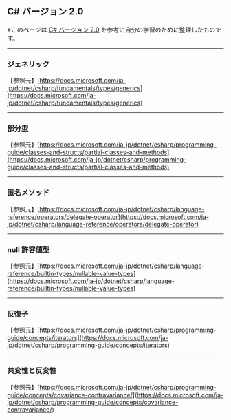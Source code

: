 ## C# バージョン 2.0

※このページは [C# バージョン 2.0](https://docs.microsoft.com/ja-jp/dotnet/csharp/whats-new/csharp-version-history#c-version-20) を参考に自分の学習のために整理したものです。

---
### ジェネリック

【参照元】[https://docs.microsoft.com/ja-jp/dotnet/csharp/fundamentals/types/generics](https://docs.microsoft.com/ja-jp/dotnet/csharp/fundamentals/types/generics)

---
### 部分型

【参照元】[https://docs.microsoft.com/ja-jp/dotnet/csharp/programming-guide/classes-and-structs/partial-classes-and-methods](https://docs.microsoft.com/ja-jp/dotnet/csharp/programming-guide/classes-and-structs/partial-classes-and-methods)

---
### 匿名メソッド

【参照元】[https://docs.microsoft.com/ja-jp/dotnet/csharp/language-reference/operators/delegate-operator](https://docs.microsoft.com/ja-jp/dotnet/csharp/language-reference/operators/delegate-operator)

---
### null 許容値型

【参照元】[https://docs.microsoft.com/ja-jp/dotnet/csharp/language-reference/builtin-types/nullable-value-types](https://docs.microsoft.com/ja-jp/dotnet/csharp/language-reference/builtin-types/nullable-value-types)

---
### 反復子

【参照元】[https://docs.microsoft.com/ja-jp/dotnet/csharp/programming-guide/concepts/iterators](https://docs.microsoft.com/ja-jp/dotnet/csharp/programming-guide/concepts/iterators)

---
### 共変性と反変性

【参照元】[https://docs.microsoft.com/ja-jp/dotnet/csharp/programming-guide/concepts/covariance-contravariance/](https://docs.microsoft.com/ja-jp/dotnet/csharp/programming-guide/concepts/covariance-contravariance/)
